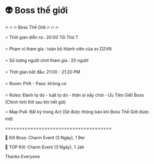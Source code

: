 # 👽 Boss thế giới

🔥 🔥 🔥 Boss Thế Giới 🔥 🔥 🔥

⭐ Thời gian diễn ra : 20:00 Tối Thứ 7&#x20;

⭐ Phạm vi tham gia : toàn bộ thành viên của sv D2VN&#x20;

⭐ Số lượng người chơi tham gia : 20 người&#x20;

⭐ Thời gian bắt đầu: 21:00 - 21:20 PM&#x20;

⭐ Room: PVA - Pass: không có&#x20;

⭐ Rules: Đánh tự do - luật tự do - thân ai nấy chơi - Ưu Tiên Giết Boss (Chỉnh tính Kill sau khi hết giờ)

⭐ Map PvA: Bất kỳ trong Act (Sẽ được thông báo khi Boss Thế Giới được mở)

\======================================&#x20;

🥇 Kill Boss: Charm Event (3 Ngày), 1 Ber&#x20;

🥈 TOP Kill: Charm Event (3 Ngày), 1 Jah&#x20;

Thanks Everyone
